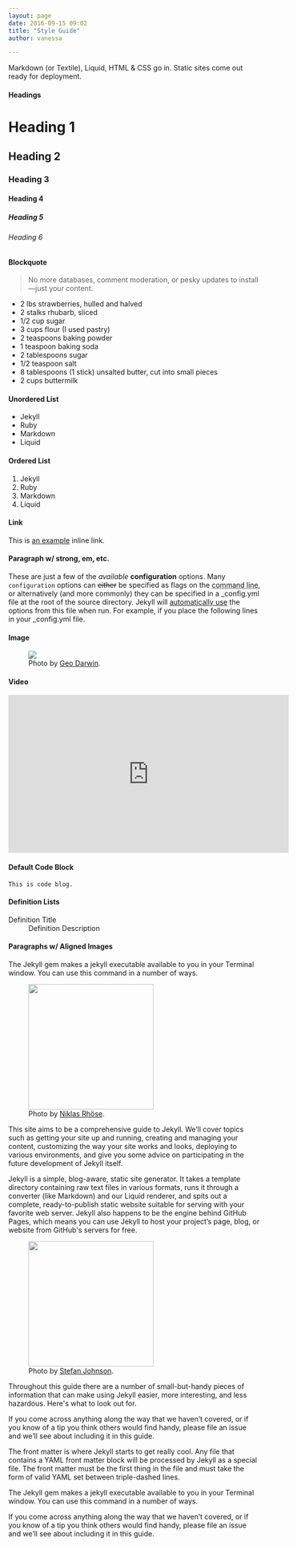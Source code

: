 ```yaml
---
layout: page
date: 2016-09-15 09:02
title: "Style Guide"
author: vanessa

---
```



Markdown (or Textile), Liquid, HTML & CSS go in. Static sites come out ready for deployment.

#### Headings

# Heading 1

## Heading 2

### Heading 3

#### Heading 4

##### Heading 5

###### Heading 6

#### Blockquote

> No more databases, comment moderation, or pesky updates to install—just your content.

* 2 lbs strawberries, hulled and halved
* 2 stalks rhubarb, sliced
* 1/2 cup sugar
* 3 cups flour (I used pastry)
* 2 teaspoons baking powder
* 1 teaspoon baking soda
* 2 tablespoons sugar
* 1/2 teaspoon salt
* 8 tablespoons (1 stick) unsalted butter, cut into small pieces
* 2 cups buttermilk

#### Unordered List

* Jekyll
* Ruby
* Markdown
* Liquid

#### Ordered List

1. Jekyll
2. Ruby
3. Markdown
4. Liquid

#### Link

This is <a href="http://example.com/" title="Title">an example</a> inline link.

#### Paragraph w/ strong, em, etc.

These are just a few of the *available* **configuration** options. Many <code>configuration</code> options can <strike>either</strike> be specified as flags on the <abbr title="Command Line Tool">command line</abbr>, or alternatively (and more commonly) they can be specified in a _config.yml file at the root of the source directory. Jekyll will <a href="http://joro.me/" target="_blank">automatically use</a> the options from this file when run. For example, if you place the following lines in your _config.yml file.

#### Image
<figure class="aligncenter">
	<img src="https://images.unsplash.com/photo-1444952483853-7c36e902e722?dpr=1&auto=format&crop=entropy&fit=crop&w=1500&h=1125&q=80&cs=tinysrgb" />
	<figcaption>Photo by <a href="https://unsplash.com/@geostablephl" target="_blank">Geo Darwin</a>.</figcaption>
</figure>

#### Video

<iframe width="560" height="315" src="https://www.youtube.com/embed/iWowJBRMtpc" frameborder="0" allowfullscreen></iframe>

#### Default Code Block

    This is code blog.

#### Definition Lists

<dl>
    <dt>Definition Title</dt>
    <dd>Definition Description</dd>
</dl>

#### Paragraphs w/ Aligned Images

The Jekyll gem makes a jekyll executable available to you in your Terminal window. You can use this command in a number of ways.

<figure class="alignleft">
	<img width="250" src="https://images.unsplash.com/photo-1428660386617-8d277e7deaf2?dpr=1&auto=format&crop=entropy&fit=crop&w=1500&h=1125&q=80&cs=tinysrgb" />
	<figcaption>Photo by <a href="https://unsplash.com/@blitzer" target="_blank">Niklas Rhöse</a>.</figcaption>
</figure>

This site aims to be a comprehensive guide to Jekyll. We’ll cover topics such as getting your site up and running, creating and managing your content, customizing the way your site works and looks, deploying to various environments, and give you some advice on participating in the future development of Jekyll itself.

Jekyll is a simple, blog-aware, static site generator. It takes a template directory containing raw text files in various formats, runs it through a converter (like Markdown) and our Liquid renderer, and spits out a complete, ready-to-publish static website suitable for serving with your favorite web server. Jekyll also happens to be the engine behind GitHub Pages, which means you can use Jekyll to host your project’s page, blog, or website from GitHub's servers for free.

<figure class="alignright">
	<img width="250" src="https://images.unsplash.com/photo-1471253387723-35c53c9f97ca?dpr=1&auto=format&crop=entropy&fit=crop&w=1500&h=2250&q=80&cs=tinysrgb" />
	<figcaption>Photo by <a href="https://unsplash.com/@stefanjonhson" target="_blank">Stefan Johnson</a>.</figcaption>
</figure>

Throughout this guide there are a number of small-but-handy pieces of information that can make using Jekyll easier, more interesting, and less hazardous. Here's what to look out for.

If you come across anything along the way that we haven’t covered, or if you know of a tip you think others would find handy, please file an issue and we’ll see about including it in this guide.

The front matter is where Jekyll starts to get really cool. Any file that contains a YAML front matter block will be processed by Jekyll as a special file. The front matter must be the first thing in the file and must take the form of valid YAML set between triple-dashed lines.

The Jekyll gem makes a jekyll executable available to you in your Terminal window. You can use this command in a number of ways.

If you come across anything along the way that we haven’t covered, or if you know of a tip you think others would find handy, please file an issue and we’ll see about including it in this guide.
